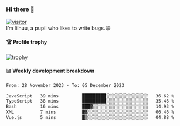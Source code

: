### Hi there 👋
[![visitor](https://visitor-badge.glitch.me/badge?page_id=liihuu&right_color=blue)](https://github.com/liihuu)<br>
I’m liihuu, a pupil who likes to write bugs.😄


#### 🏆 Profile trophy
[![trophy](https://github-profile-trophy.vercel.app?username=liihuu&margin-w=16&margin-h=16&rank=-C,-B)](https://github.com/liihuu)


#### 📊 Weekly development breakdown
<!--START_SECTION:waka-->

```txt
From: 28 November 2023 - To: 05 December 2023

JavaScript   39 mins         █████████░░░░░░░░░░░░░░░░   36.62 %
TypeScript   38 mins         █████████░░░░░░░░░░░░░░░░   35.46 %
Bash         16 mins         ███▓░░░░░░░░░░░░░░░░░░░░░   14.93 %
XML          7 mins          █▓░░░░░░░░░░░░░░░░░░░░░░░   06.46 %
Vue.js       5 mins          █▒░░░░░░░░░░░░░░░░░░░░░░░   04.88 %
```

<!--END_SECTION:waka-->

<!--
**liihuu/liihuu** is a ✨ _special_ ✨ repository because its `README.md` (this file) appears on your GitHub profile.

Here are some ideas to get you started:

- 🔭 I’m currently working on ...
- 🌱 I’m currently learning ...
- 👯 I’m looking to collaborate on ...
- 🤔 I’m looking for help with ...
- 💬 Ask me about ...
- 📫 How to reach me: ...
- 😄 Pronouns: ...
- ⚡ Fun fact: ...
-->
